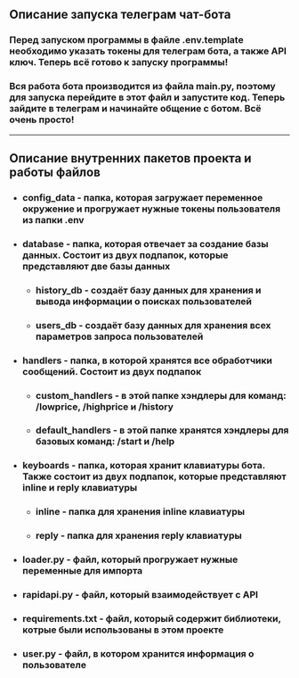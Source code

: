 ## Описание запуска телеграм чат-бота
### Перед запуском программы в файле .env.template необходимо указать токены для телеграм бота, а также API ключ. Теперь всё готово к запуску программы! 
### Вся работа бота производится из файла main.py, поэтому для запуска перейдите в этот файл и запустите код. Теперь зайдите в телеграм и начинайте общение с ботом. Всё очень просто!
____
## Описание внутренних пакетов проекта и работы файлов
+ ### config_data - папка, которая загружает переменное окружение и прогружает нужные токены пользователя из папки .env
+ ### database - папка, которая отвечает за создание базы данных. Состоит из двух подпапок, которые представляют две базы данных
   + ### history_db - создаёт базу данных для хранения и вывода информации о поисках пользователей
   + ### users_db - создаёт базу данных для хранения всех параметров запроса пользователей
+ ### handlers - папка, в которой хранятся все обработчики сообщений. Состоит из двух подпапок
   + ### custom_handlers - в этой папке хэндлеры для команд: /lowprice, /highprice и /history
   + ### default_handlers - в этой папке хранятся хэндлеры для базовых команд: /start и /help
+ ### keyboards - папка, которая хранит клавиатуры бота. Также состоит из двух подпапок, которые представляют inline и reply клавиатуры
    + ### inline - папка для хранения inline клавиатуры
    + ### reply - папка для хранения reply клавиатуры 
+ ### loader.py - файл, который прогружает нужные переменные для импорта
+ ### rapidapi.py - файл, который взаимодействует с API
+ ### requirements.txt - файл, который содержит библиотеки, котрые были использованы в этом проекте
+ ### user.py - файл, в котором хранится информация о пользователе